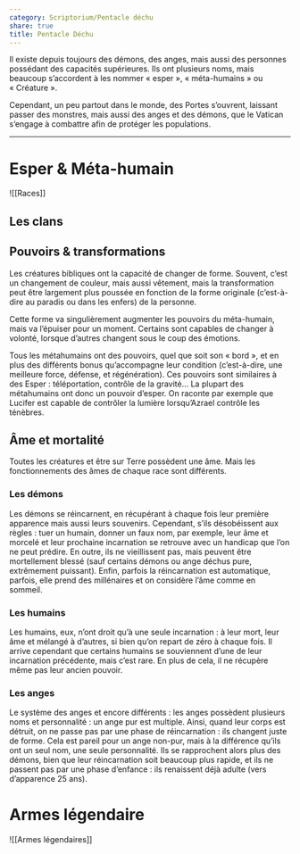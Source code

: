 ```yaml
---
category: Scriptorium/Pentacle déchu
share: true
title: Pentacle Déchu
---
```

Il existe depuis toujours des démons, des anges, mais aussi des personnes possédant des capacités supérieures. Ils ont plusieurs noms, mais beaucoup s’accordent à les nommer « esper », « méta-humains » ou « Créature ».

Cependant, un peu partout dans le monde, des Portes s’ouvrent, laissant passer des monstres, mais aussi des anges et des démons, que le Vatican s’engage à combattre afin de protéger les populations.

---

# Esper & Méta-humain

![[Races]]


## Les clans



## Pouvoirs & transformations

Les créatures bibliques ont la capacité de changer de forme. Souvent, c’est un changement de couleur, mais aussi vêtement, mais la transformation peut être largement plus poussée en fonction de la forme originale (c’est-à-dire au paradis ou dans les enfers) de la personne.

Cette forme va singulièrement augmenter les pouvoirs du méta-humain, mais va l’épuiser pour un moment. Certains sont capables de changer à volonté, lorsque d’autres changent sous le coup des émotions.

Tous les métahumains ont des pouvoirs, quel que soit son « bord », et en plus des différents bonus qu’accompagne leur condition (c’est-à-dire, une meilleure force, défense, et régénération). Ces pouvoirs sont similaires à des Esper : téléportation, contrôle de la gravité… La plupart des métahumains ont donc un pouvoir d’esper. On raconte par exemple que Lucifer est capable de contrôler la lumière lorsqu’Azrael contrôle les ténèbres.

## Âme et mortalité
Toutes les créatures et être sur Terre possèdent une âme. Mais les fonctionnements des âmes de chaque race sont différents.

### Les démons
Les démons se réincarnent, en récupérant à chaque fois leur première apparence mais aussi leurs souvenirs. Cependant, s’ils désobéissent aux règles : tuer un humain, donner un faux nom, par exemple, leur âme et morcelé et leur prochaine incarnation se retrouve avec un handicap que l’on ne peut prédire. En outre, ils ne vieillissent pas, mais peuvent être mortellement blessé (sauf certains démons ou ange déchus pure, extrêmement puissant). Enfin, parfois la réincarnation est automatique, parfois, elle prend des millénaires et on considère l’âme comme en sommeil.

### Les humains
Les humains, eux, n’ont droit qu’à une seule incarnation : à leur mort, leur âme et mélangé à d’autres, si bien qu’on repart de zéro à chaque fois. Il arrive cependant que certains humains se souviennent d’une de leur incarnation précédente, mais c’est rare. En plus de cela, il ne récupère même pas leur ancien pouvoir.

### Les anges
Le système des anges et encore différents : les anges possèdent plusieurs noms et personnalité : un ange pur est multiple. Ainsi, quand leur corps est détruit, on ne passe pas par une phase de réincarnation : ils changent juste de forme. Cela est pareil pour un ange non-pur, mais à la différence qu’ils ont un seul nom, une seule personnalité. Ils se rapprochent alors plus des démons, bien que leur réincarnation soit beaucoup plus rapide, et ils ne passent pas par une phase d’enfance : ils renaissent déjà adulte (vers d’apparence 25 ans).

# Armes légendaire
![[Armes légendaires]]